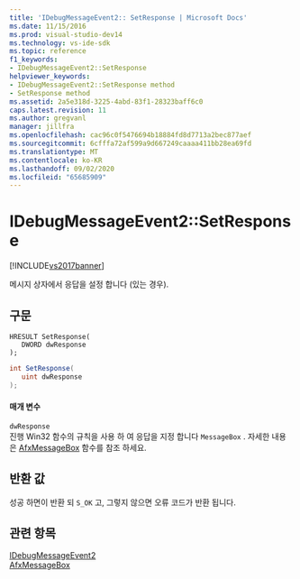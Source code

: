 ```yaml
---
title: 'IDebugMessageEvent2:: SetResponse | Microsoft Docs'
ms.date: 11/15/2016
ms.prod: visual-studio-dev14
ms.technology: vs-ide-sdk
ms.topic: reference
f1_keywords:
- IDebugMessageEvent2::SetResponse
helpviewer_keywords:
- IDebugMessageEvent2::SetResponse method
- SetResponse method
ms.assetid: 2a5e318d-3225-4abd-83f1-28323baff6c0
caps.latest.revision: 11
ms.author: gregvanl
manager: jillfra
ms.openlocfilehash: cac96c0f5476694b18884fd8d7713a2bec877aef
ms.sourcegitcommit: 6cfffa72af599a9d667249caaaa411bb28ea69fd
ms.translationtype: MT
ms.contentlocale: ko-KR
ms.lasthandoff: 09/02/2020
ms.locfileid: "65685909"
---
```

# <a name="idebugmessageevent2setresponse"></a>IDebugMessageEvent2::SetResponse
[!INCLUDE[vs2017banner](../../../includes/vs2017banner.md)]

메시지 상자에서 응답을 설정 합니다 (있는 경우).  
  
## <a name="syntax"></a>구문  
  
```cpp#  
HRESULT SetResponse(   
   DWORD dwResponse  
);  
```  
  
```csharp  
int SetResponse(   
   uint dwResponse  
);  
```  
  
#### <a name="parameters"></a>매개 변수  
 `dwResponse`  
 진행 Win32 함수의 규칙을 사용 하 여 응답을 지정 합니다 `MessageBox` . 자세한 내용은 [AfxMessageBox](https://msdn.microsoft.com/library/d66d0328-cdcc-48f6-96a4-badf089099c8) 함수를 참조 하세요.  
  
## <a name="return-value"></a>반환 값  
 성공 하면이 반환 되 `S_OK` 고, 그렇지 않으면 오류 코드가 반환 됩니다.  
  
## <a name="see-also"></a>관련 항목  
 [IDebugMessageEvent2](../../../extensibility/debugger/reference/idebugmessageevent2.md)   
 [AfxMessageBox](https://msdn.microsoft.com/library/d66d0328-cdcc-48f6-96a4-badf089099c8)
